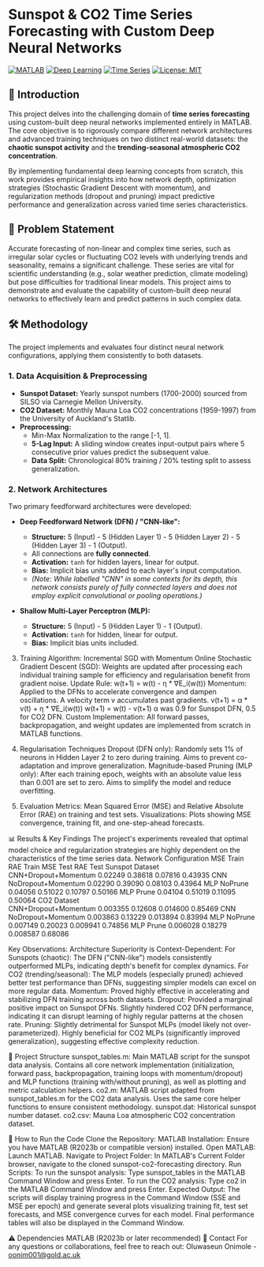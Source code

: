# Sunspot & CO2 Time Series Forecasting with Custom Deep Neural Networks

[![MATLAB](https://img.shields.io/badge/MATLAB-0076A8?style=for-the-badge&logo=matlab&logoColor=white)](https://www.mathworks.com/products/matlab.html)
[![Deep Learning](https://img.shields.io/badge/Deep%20Learning-FF2D00?style=for-the-badge&logo=tensorflow&logoColor=white)](https://www.tensorflow.org/)
[![Time Series](https://img.shields.io/badge/Time%20Series%20Analysis-orange?style=for-the-badge&logo=scikitlearn&logoColor=white)](https://scikit-learn.org/stable/modules/classes.html#module-sklearn.linear_model)
[![License: MIT](https://img.shields.io/badge/License-MIT-yellow.svg)](https://opensource.org/licenses/MIT)

## 🌟 Introduction

This project delves into the challenging domain of **time series forecasting** using custom-built deep neural networks implemented entirely in MATLAB. The core objective is to rigorously compare different network architectures and advanced training techniques on two distinct real-world datasets: the **chaotic sunspot activity** and the **trending-seasonal atmospheric CO2 concentration**.

By implementing fundamental deep learning concepts from scratch, this work provides empirical insights into how network depth, optimization strategies (Stochastic Gradient Descent with momentum), and regularization methods (dropout and pruning) impact predictive performance and generalization across varied time series characteristics.

## 🎯 Problem Statement

Accurate forecasting of non-linear and complex time series, such as irregular solar cycles or fluctuating CO2 levels with underlying trends and seasonality, remains a significant challenge. These series are vital for scientific understanding (e.g., solar weather prediction, climate modeling) but pose difficulties for traditional linear models. This project aims to demonstrate and evaluate the capability of custom-built deep neural networks to effectively learn and predict patterns in such complex data.

## 🛠️ Methodology

The project implements and evaluates four distinct neural network configurations, applying them consistently to both datasets.

### 1. Data Acquisition & Preprocessing

*   **Sunspot Dataset:** Yearly sunspot numbers (1700-2000) sourced from SILSO via Carnegie Mellon University.
*   **CO2 Dataset:** Monthly Mauna Loa CO2 concentrations (1959-1997) from the University of Auckland's Statlib.
*   **Preprocessing:**
    *   Min-Max Normalization to the range [-1, 1].
    *   **5-Lag Input:** A sliding window creates input-output pairs where 5 consecutive prior values predict the subsequent value.
    *   **Data Split:** Chronological 80\% training / 20\% testing split to assess generalization.

### 2. Network Architectures

Two primary feedforward architectures were developed:

*   **Deep Feedforward Network (DFN) / "CNN-like":**
    *   **Structure:** 5 (Input) - 5 (Hidden Layer 1) - 5 (Hidden Layer 2) - 5 (Hidden Layer 3) - 1 (Output).
    *   All connections are **fully connected**.
    *   **Activation:** `tanh` for hidden layers, linear for output.
    *   **Bias:** Implicit bias units added to each layer's input computation.
    *   *(Note: While labelled "CNN" in some contexts for its depth, this network consists purely of fully connected layers and does not employ explicit convolutional or pooling operations.)*

*   **Shallow Multi-Layer Perceptron (MLP):**
    *   **Structure:** 5 (Input) - 5 (Hidden Layer 1) - 1 (Output).
    *   **Activation:** `tanh` for hidden, linear for output.
    *   **Bias:** Implicit bias units included.
3. Training Algorithm: Incremental SGD with Momentum
Online Stochastic Gradient Descent (SGD): Weights are updated after processing each individual training sample for efficiency and regularisation benefit from gradient noise.
Update Rule: w(t+1) = w(t) - η * ∇E_i(w(t))
Momentum: Applied to the DFNs to accelerate convergence and dampen oscillations. A velocity term v accumulates past gradients.
v(t+1) = α * v(t) + η * ∇E_i(w(t))
w(t+1) = w(t) - v(t+1)
α was 0.9 for Sunspot DFN, 0.5 for CO2 DFN.
Custom Implementation: All forward passes, backpropagation, and weight updates are implemented from scratch in MATLAB functions.

4. Regularisation Techniques
Dropout (DFN only):
Randomly sets 1% of neurons in Hidden Layer 2 to zero during training.
Aims to prevent co-adaptation and improve generalization.
Magnitude-based Pruning (MLP only):
After each training epoch, weights with an absolute value less than 0.001 are set to zero.
Aims to simplify the model and reduce overfitting.

5. Evaluation
Metrics: Mean Squared Error (MSE) and Relative Absolute Error (RAE) on training and test sets.
Visualizations: Plots showing MSE convergence, training fit, and one-step-ahead forecasts.


📊 Results & Key Findings
The project's experiments revealed that optimal model choice and regularization strategies are highly dependent on the characteristics of the time series data.
Network Configuration	MSE Train	RAE Train	MSE Test	RAE Test
Sunspot Dataset				
CNN+Dropout+Momentum	0.02249	0.38618	0.07816	0.43935
CNN NoDropout+Momentum	0.02290	0.39090	0.08103	0.43964
MLP NoPrune	0.04056	0.51022	0.10797	0.50166
MLP Prune	0.04104	0.51019	0.11095	0.50064
CO2 Dataset				
CNN+Dropout+Momentum	0.003355	0.12608	0.014600	0.85469
CNN NoDropout+Momentum	0.003863	0.13229	0.013894	0.83994
MLP NoPrune	0.007149	0.20023	0.009941	0.74856
MLP Prune	0.006028	0.18279	0.008587	0.68086


Key Observations:
Architecture Superiority is Context-Dependent:
For Sunspots (chaotic): The DFN ("CNN-like") models consistently outperformed MLPs, indicating depth's benefit for complex dynamics.
For CO2 (trending/seasonal): The MLP models (especially pruned) achieved better test performance than DFNs, suggesting simpler models can excel on more regular data.
Momentum: Proved highly effective in accelerating and stabilizing DFN training across both datasets.
Dropout:
Provided a marginal positive impact on Sunspot DFNs.
Slightly hindered CO2 DFN performance, indicating it can disrupt learning of highly regular patterns at the chosen rate.
Pruning:
Slightly detrimental for Sunspot MLPs (model likely not over-parameterized).
Highly beneficial for CO2 MLPs (significantly improved generalization), suggesting effective complexity reduction.



📂 Project Structure
sunspot_tables.m: Main MATLAB script for the sunspot data analysis. Contains all core network implementation (initialization, forward pass, backpropagation, training loops with momentum/dropout) and MLP functions (training with/without pruning), as well as plotting and metric calculation helpers.
co2.m: MATLAB script adapted from sunspot_tables.m for the CO2 data analysis. Uses the same core helper functions to ensure consistent methodology.
sunspot.dat: Historical sunspot number dataset.
co2.csv: Mauna Loa atmospheric CO2 concentration dataset.


🚀 How to Run the Code
Clone the Repository:
MATLAB Installation: Ensure you have MATLAB (R2023b or compatible version) installed.
Open MATLAB: Launch MATLAB.
Navigate to Project Folder: In MATLAB's Current Folder browser, navigate to the cloned sunspot-co2-forecasting directory.
Run Scripts:
To run the sunspot analysis: Type sunspot_tables in the MATLAB Command Window and press Enter.
To run the CO2 analysis: Type co2 in the MATLAB Command Window and press Enter.
Expected Output:
The scripts will display training progress in the Command Window (SSE and MSE per epoch) and generate several plots visualizing training fit, test set forecasts, and MSE convergence curves for each model. Final performance tables will also be displayed in the Command Window.


⚠️ Dependencies
MATLAB (R2023b or later recommended)
📧 Contact
For any questions or collaborations, feel free to reach out:
Oluwaseun Onimole - oonim001@gold.ac.uk
